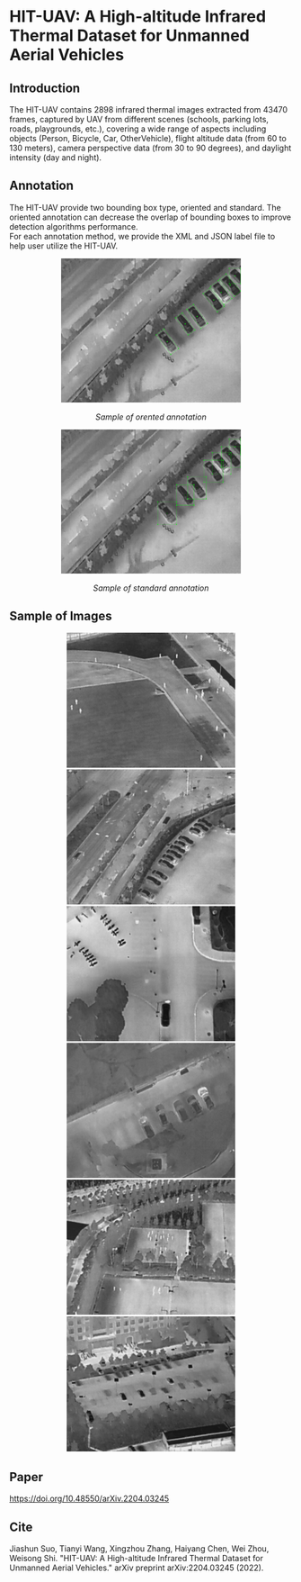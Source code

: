 # HIT-UAV: A High-altitude Infrared Thermal Dataset for Unmanned Aerial Vehicles
## Introduction
The HIT-UAV contains 2898 infrared thermal images extracted from 43470 frames, captured by UAV from different scenes (schools, parking lots, roads, playgrounds, etc.), covering a wide range of aspects including objects (Person, Bicycle, Car, OtherVehicle), flight altitude data (from 60 to 130 meters), camera perspective data (from 30 to 90 degrees), and daylight intensity (day and night).

## Annotation
The HIT-UAV provide two bounding box type, oriented and standard.
The oriented annotation can decrease the overlap of bounding boxes to improve detection algorithms performance.  
For each annotation method, we provide the XML and JSON label file to help user utilize the HIT-UAV.

<div align=center>
<img src="./0_readme_images/oriented_box.png" width="320">
  
*Sample of orented annotation*
</div>

<div align=center>
<img src="./0_readme_images/standard_box.png" width="320">
  
*Sample of standard annotation*
</div>

## Sample of Images

<div align=center>
<img src="./0_readme_images/1.jpg" width="300">
<img src="./0_readme_images/2.jpg" width="300">
<img src="./0_readme_images/3.jpg" width="300">
<img src="./0_readme_images/4.jpg" width="300">
<img src="./0_readme_images/5.jpg" width="300">
<img src="./0_readme_images/6.jpg" width="300">
</div>

## Paper
https://doi.org/10.48550/arXiv.2204.03245

## Cite
Jiashun Suo, Tianyi Wang, Xingzhou Zhang, Haiyang Chen, Wei Zhou, Weisong Shi. "HIT-UAV: A High-altitude Infrared Thermal Dataset for Unmanned Aerial Vehicles." arXiv preprint arXiv:2204.03245 (2022).